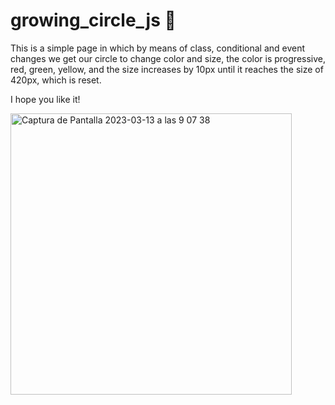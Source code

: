 # growing_circle_js 🎈

This is a simple page in which by means of class, conditional and event changes we get our circle to change color and size, the color is progressive, red, green, yellow, and the size increases by 10px until it reaches the size of 420px, which is reset.

I hope you like it!
<div>
<img width="450" alt="Captura de Pantalla 2023-03-13 a las 9 07 38" src="https://user-images.githubusercontent.com/112553001/224642452-b0ca4401-db2a-42c3-b3a5-0ffdddcb699c.png">
</div>
